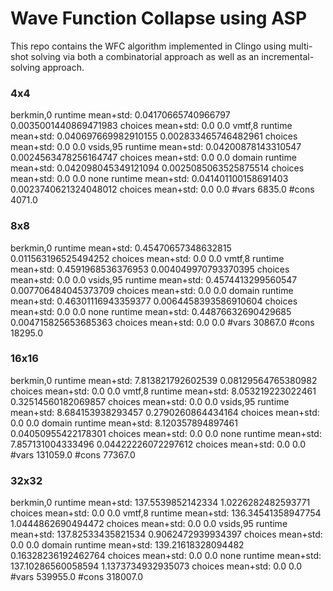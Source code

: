 
# Wave Function Collapse using ASP

This repo contains the WFC algorithm implemented in Clingo using multi-shot solving via both a combinatorial approach as well as an incremental-solving approach.

### 4x4
berkmin,0
runtime mean+std:  0.04170665740966797 0.0035001440869471983
choices mean+std:  0.0 0.0
vmtf,8
runtime mean+std:  0.040697669982910155 0.002833465746482961
choices mean+std:  0.0 0.0
vsids,95
runtime mean+std:  0.04200878143310547 0.0024563478256164747
choices mean+std:  0.0 0.0
domain
runtime mean+std:  0.042098045349121094 0.0025085063525875514
choices mean+std:  0.0 0.0
none
runtime mean+std:  0.041401100158691403 0.0023740621324048012
choices mean+std:  0.0 0.0
#vars 6835.0
#cons 4071.0

### 8x8
berkmin,0
runtime mean+std:  0.45470657348632815 0.011563196525494252
choices mean+std:  0.0 0.0
vmtf,8
runtime mean+std:  0.4591968536376953 0.004049970793370395
choices mean+std:  0.0 0.0
vsids,95
runtime mean+std:  0.4574413299560547 0.007706484045373709
choices mean+std:  0.0 0.0
domain
runtime mean+std:  0.46301116943359377 0.0064458393586910604
choices mean+std:  0.0 0.0
none
runtime mean+std:  0.44876632690429685 0.004715825653685363
choices mean+std:  0.0 0.0
#vars 30867.0
#cons 18295.0

### 16x16
berkmin,0
runtime mean+std:  7.813821792602539 0.08129564765380982
choices mean+std:  0.0 0.0
vmtf,8
runtime mean+std:  8.053219223022461 0.32514560182069857
choices mean+std:  0.0 0.0
vsids,95
runtime mean+std:  8.684153938293457 0.2790260864434164
choices mean+std:  0.0 0.0
domain
runtime mean+std:  8.120357894897461 0.04050955422178301
choices mean+std:  0.0 0.0
none
runtime mean+std:  7.857131004333496 0.04422226072297612
choices mean+std:  0.0 0.0
#vars 131059.0
#cons 77367.0

### 32x32
berkmin,0
runtime mean+std:  137.5539852142334 1.0226282482593771
choices mean+std:  0.0 0.0
vmtf,8
runtime mean+std:  136.34541358947754 1.0444862690494472
choices mean+std:  0.0 0.0
vsids,95
runtime mean+std:  137.82533435821534 0.9062472939934397
choices mean+std:  0.0 0.0
domain
runtime mean+std:  139.21618328094482 0.16328236192462764
choices mean+std:  0.0 0.0
none
runtime mean+std:  137.10286560058594 1.1373734932935073
choices mean+std:  0.0 0.0
#vars 539955.0
#cons 318007.0